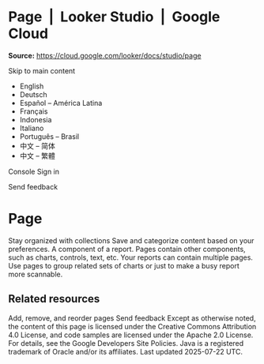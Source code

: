 # Page  |  Looker Studio  |  Google Cloud

**Source:** https://cloud.google.com/looker/docs/studio/page

Skip to main content 
  * English
  * Deutsch
  * Español – América Latina
  * Français
  * Indonesia
  * Italiano
  * Português – Brasil
  * 中文 – 简体
  * 中文 – 繁體

Console  Sign in




Send feedback 
#  Page
Stay organized with collections  Save and categorize content based on your preferences. 
A component of a report. Pages contain other components, such as charts, controls, text, etc.
Your reports can contain multiple pages. Use pages to group related sets of charts or just to make a busy report more scannable.
## Related resources
Add, remove, and reorder pages
Send feedback 
Except as otherwise noted, the content of this page is licensed under the Creative Commons Attribution 4.0 License, and code samples are licensed under the Apache 2.0 License. For details, see the Google Developers Site Policies. Java is a registered trademark of Oracle and/or its affiliates.
Last updated 2025-07-22 UTC.


